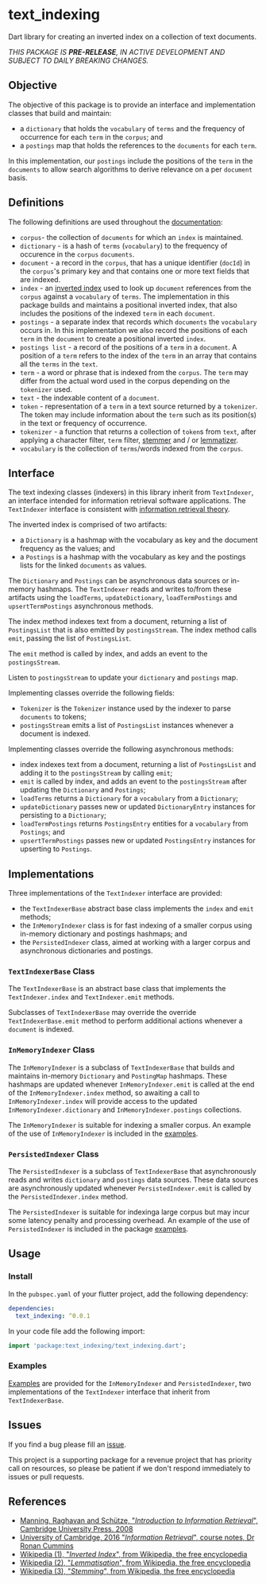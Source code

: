 <!-- 
BSD 3-Clause License
Copyright (c) 2022, GM Consult Pty Ltd
All rights reserved. 
-->

# text_indexing

Dart library for creating an inverted index on a collection of text documents.

*THIS PACKAGE IS **PRE-RELEASE**, IN ACTIVE DEVELOPMENT AND SUBJECT TO DAILY BREAKING CHANGES.*

## Objective

The objective of this package is to provide an interface and implementation classes that build and maintain:
* a `dictionary` that holds the `vocabulary` of `terms` and the frequency of occurrence for each `term` in the `corpus`; and
* a `postings` map that holds the references to the `documents` for each `term`. 

In this implementation, our `postings` include the positions of the `term` in the `documents` to allow search algorithms to derive relevance on a per `document` basis.

## Definitions

The following definitions are used throughout the [documentation](https://pub.dev/documentation/text_indexing/latest/):

* `corpus`- the collection of `documents` for which an `index` is maintained.
* `dictionary` - is a hash of `terms` (`vocabulary`) to the frequency of occurence in the `corpus` `documents`.
* `document` - a record in the `corpus`, that has a unique identifier (`docId`) in the `corpus`'s primary key and that contains one or more text fields that are indexed.
* `index` - an [inverted index](https://en.wikipedia.org/wiki/Inverted_index) used to look up `document` references from the `corpus` against a `vocabulary` of `terms`. The implementation in this package builds and maintains a positional inverted index, that also includes the positions of the indexed `term` in each `document`.
* `postings` - a separate index that records which `documents` the `vocabulary` occurs in. In this implementation we also record the positions of each `term` in the `document` to create a positional inverted `index`.
* `postings list` - a record of the positions of a `term` in a `document`. A position of a `term` refers to the index of the `term` in an array that contains all the `terms` in the `text`.
* `term` - a word or phrase that is indexed from the `corpus`. The `term` may differ from the actual word used in the corpus depending on the `tokenizer` used.
* `text` - the indexable content of a `document`.
* `token` - representation of a `term` in a text source returned by a `tokenizer`. The token may include information about the `term` such as its position(s) in the text or frequency of occurrence.
* `tokenizer` - a function that returns a collection of `token`s from `text`, after applying a character filter, `term` filter, [stemmer](https://en.wikipedia.org/wiki/Stemming) and / or [lemmatizer](https://en.wikipedia.org/wiki/Lemmatisation).
* `vocabulary` is the collection of `terms`/words indexed from the `corpus`.

## Interface

The text indexing classes (indexers) in this library inherit from `TextIndexer`, an interface intended for information retrieval software applications. The `TextIndexer` interface is consistent with [information retrieval theory](https://nlp.stanford.edu/IR-book/pdf/irbookonlinereading.pdf).

The inverted index is comprised of two artifacts:
* a `Dictionary` is a hashmap with the vocabulary as key and the document frequency as the values; and
* a `Postings` is a hashmap with the vocabulary as key and the postings lists for the linked `documents` as values.

The `Dictionary` and `Postings` can be asynchronous data sources or in-memory hashmaps.  The `TextIndexer` reads and writes to/from these artifacts using the `loadTerms`, `updateDictionary`, `loadTermPostings` and `upsertTermPostings` asynchronous methods.

The index method indexes text from a document, returning a list of `PostingsList` that is also emitted by `postingsStream`. The index method calls `emit`, passing the list of `PostingsList`.

The `emit` method is called by index, and adds an event to the `postingsStream`.

Listen to `postingsStream` to update your `dictionary` and `postings` map.

Implementing classes override the following fields:
* `Tokenizer` is the `Tokenizer` instance used by the indexer to parse `documents` to tokens;
* `postingsStream` emits a list of `PostingsList` instances whenever a document is indexed.

Implementing classes override the following asynchronous methods:
* index indexes text from a document, returning a list of `PostingsList` and adding it to the `postingsStream` by calling `emit`;
* `emit` is called by index, and adds an event to the `postingsStream` after updating the `Dictionary` and `Postings`;
* `loadTerms` returns a `Dictionary` for a `vocabulary` from a `Dictionary`;
* `updateDictionary` passes new or updated `DictionaryEntry` instances for persisting to a `Dictionary`;
* `loadTermPostings` returns `PostingsEntry` entities for a `vocabulary` from `Postings`; and
* `upsertTermPostings` passes new or updated `PostingsEntry` instances for upserting to `Postings`.

## Implementations

Three implementations of the `TextIndexer` interface are provided:
* the `TextIndexerBase` abstract base class implements the `index` and `emit` methods;
* the `InMemoryIndexer` class is for fast indexing of a smaller corpus using in-memory dictionary and postings hashmaps; and
* the `PersistedIndexer` class, aimed at working with a larger corpus and asynchronous dictionaries and postings.


### `TextIndexerBase` Class

The `TextIndexerBase` is an abstract base class that implements the `TextIndexer.index` and `TextIndexer.emit` methods.  

Subclasses of `TextIndexerBase` may override the override `TextIndexerBase.emit` method to perform additional actions whenever a `document` is indexed.

### `InMemoryIndexer` Class

The `InMemoryIndexer` is a subclass of `TextIndexerBase` that builds and maintains in-memory `Dictionary` and `PostingMap` hashmaps. These hashmaps are updated whenever `InMemoryIndexer.emit` is called at the end of the `InMemoryIndexer.index` method, so awaiting a call to `InMemoryIndexer.index` will provide access to the updated `InMemoryIndexer.dictionary` and `InMemoryIndexer.postings` collections. 

The `InMemoryIndexer` is suitable for indexing a smaller corpus. An example of the use of `InMemoryIndexer` is included in the [examples](https://pub.dev/packages/text_indexing/example).

### `PersistedIndexer` Class

The `PersistedIndexer` is a subclass of `TextIndexerBase` that asynchronously reads and writes `dictionary` and `postings` data sources. These data sources are asynchronously updated whenever `PersistedIndexer.emit` is called by the `PersistedIndexer.index` method. 

The `PersistedIndexer` is suitable for indexinga large corpus but may incur some latency penalty and processing overhead. An example of the use of `PersistedIndexer` is included in the package [examples](https://pub.dev/packages/text_indexing/example).

## Usage

### Install

In the `pubspec.yaml` of your flutter project, add the following dependency:

```yaml
dependencies:
  text_indexing: ^0.0.1
```

In your code file add the following import:

```dart
import 'package:text_indexing/text_indexing.dart';
```

### Examples

[Examples](https://pub.dev/packages/text_indexing/example) are provided for the `InMemoryIndexer` and `PersistedIndexer`, two implementations of the `TextIndexer` interface that inherit from `TextIndexerBase`.

## Issues

If you find a bug please fill an [issue](https://github.com/GM-Consult-Pty-Ltd/text_indexing/issues).  

This project is a supporting package for a revenue project that has priority call on resources, so please be patient if we don't respond immediately to issues or pull requests.

## References

* [Manning, Raghavan and Schütze, "*Introduction to Information Retrieval*", Cambridge University Press. 2008](https://nlp.stanford.edu/IR-book/pdf/irbookprint.pdf)
* [University of Cambridge, 2016 "*Information Retrieval*", course notes, Dr Ronan Cummins](https://www.cl.cam.ac.uk/teaching/1516/InfoRtrv/)
* [Wikipedia (1), "*Inverted Index*", from Wikipedia, the free encyclopedia](https://en.wikipedia.org/wiki/Inverted_index)
* [Wikipedia (2), "*Lemmatisation*", from Wikipedia, the free encyclopedia](https://en.wikipedia.org/wiki/Lemmatisation)
* [Wikipedia (3), "*Stemming*", from Wikipedia, the free encyclopedia](https://en.wikipedia.org/wiki/Stemming)




